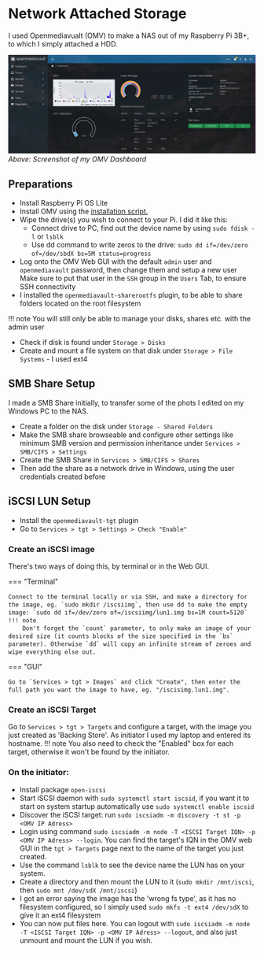 # Network Attached Storage

I used Openmediavualt (OMV) to make a NAS out of my Raspberry Pi 3B+, to which I simply attached a HDD.

![Screenshot](img/omv.png)
*Above: Screenshot of my OMV Dashboard*

## Preparations
- Install Raspberry Pi OS Lite
- Install OMV using the <a href="https://github.com/OpenMediaVault-Plugin-Developers/installScript/raw/master/install" target="_blank">installation script.</a>
- Wipe the drive(s) you wish to connect to your Pi. I did it like this:
    - Connect drive to PC, find out the device name by using `sudo fdisk -l` or `lsblk`
    - Use dd command to write zeros to the drive: `sudo dd if=/dev/zero of=/dev/sbdX bs=5M status=progress`
- Log onto the OMV Web GUI with the default `admin` user and `openmediavault` password, then change them and setup a new user
Make sure to put that user in the `SSH` group in the `Users` Tab, to ensure SSH connectivity
- I installed the `openmediavault-sharerootfs` plugin, to be able to share folders located on the root filesystem

!!! note
    You will still only be able to manage your disks, shares etc. with the admin user

- Check if disk is found under `Storage > Disks`
- Create and mount a file system on that disk under `Storage > File Systems` - I used ext4

## SMB Share Setup
I made a SMB Share initially, to transfer some of the phots I edited on my Windows PC to the NAS.
- Create a folder on the disk under `Storage - Shared Folders`
- Make the SMB share browseable and configure other settings like minimum SMB version and permission inheritance under `Services > SMB/CIFS > Settings`
- Create the SMB Share in `Services > SMB/CIFS > Shares`
- Then add the share as a network drive in Windows, using the user credentials created before

## iSCSI LUN Setup
- Install the `openmediavault-tgt` plugin
- Go to `Services > tgt > Settings > Check "Enable"`

### Create an iSCSI image
There's two ways of doing this, by terminal or in the Web GUI.

=== "Terminal"

    Connect to the terminal locally or via SSH, and make a directory for the image, eg. `sudo mkdir /iscsiimg`, then use dd to make the empty image: `sudo dd if=/dev/zero of=/iscsiimg/lun1.img bs=1M count=5120`
    !!! note
        Don't forget the `count` parameter, to only make an image of your desired size (it counts blocks of the size specified in the `bs` parameter). Otherwise `dd` will copy an infinite stream of zeroes and wipe everything else out.

=== "GUI"

    Go to `Services > tgt > Images` and click "Create", then enter the full path you want the image to have, eg. "/iscisimg.lun1.img".

### Create an iSCSI Target
Go to `Services > tgt > Targets` and configure a target, with the image you just created as 'Backing Store'. As initiator I used my laptop and entered its hostname.
!!! note
    You also need to check the "Enabled" box for each target, otherwise it won't be found by the initiator.

### On the initiator:
- Install package `open-iscsi`
- Start iSCSI daemon with `sudo systemctl start iscsid`, if you want it to start on system startup automatically use `sudo systemctl enable iscsid`
- Discover the iSCSI target: run `sudo iscsiadm -m discovery -t st -p <OMV IP Adress>`
- Login using command `sudo iscsiadm -m node -T <ISCSI Target IQN> -p <OMV IP Adress> --login`. You can find the target's IQN in the OMV web GUI in the `tgt > Targets` page next to the name of the target you just created.
- Use the command `lsblk` to see the device name the LUN has on your system.
- Create a directory and then mount the LUN to it (`sudo mkdir /mnt/iscsi`, then `sudo mnt /dev/sdX /mnt/iscsi`)
- I got an error saying the image has the 'wrong fs type', as it has no filesystem configured, so I simply used `sudo mkfs -t ext4 /dev/sdX` to give it an ext4 filesystem
- You can now put files here. You can logout with `sudo iscsiadm -m node -T <ISCSI Target IQN> -p <OMV IP Adress> --logout`, and also just unmount and mount the LUN if you wish.




